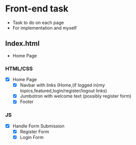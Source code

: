 # Front-end task

-   Task to do on each page
-   For implementation and myself

## Index.html

-   Home Page

### HTML/CSS

-   [x] Home Page
    -   [x] Navbar with links (Home,(if logged in)my topics,featured,login/register/logout links)
    -   [x] Jumbotron with welcome text (possibly register form)
    -   [x] Footer

### JS

-   [x] Handle Form Submission
    -   [x] Register Form
    -   [x] Login Form
